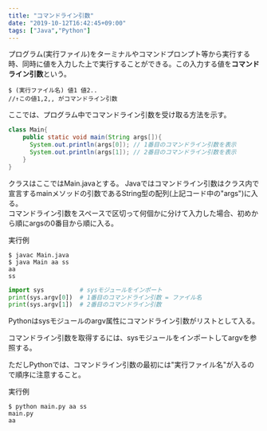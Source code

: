 ```yaml
---
title: "コマンドライン引数"
date: "2019-10-12T16:42:45+09:00"
tags: ["Java","Python"]
---
```


プログラム(実行ファイル)をターミナルやコマンドプロンプト等から実行する時、同時に値を入力した上で実行することができる。この入力する値を**コマンドライン引数**という。

```
$ (実行ファイル名) 値1 値2..    
//↑この値1,2,, がコマンドライン引数
```

ここでは、プログラム中でコマンドライン引数を受け取る方法を示す。


<div class="note_content_by_programming_language" id="note_content_Java">

```java
class Main{
    public static void main(String args[]){
      System.out.println(args[0]); // 1番目のコマンドライン引数を表示
      System.out.println(args[1]); // 2番目のコマンドライン引数を表示
    }
}
```

クラスはここではMain.javaとする。
Javaではコマンドライン引数はクラス内で宣言するmainメソッドの引数であるString型の配列(上記コード中の"args")に入る。   
コマンドライン引数をスペースで区切って何個かに分けて入力した場合、初めから順にargsの0番目から順に入る。   

実行例
```
$ javac Main.java
$ java Main aa ss
aa
ss
```

</div>
<div class="note_content_by_programming_language" id="note_content_Python">

```python
import sys          # sysモジュールをインポート
print(sys.argv[0])  # 1番目のコマンドライン引数 = ファイル名
print(sys.argv[1])  # 2番目のコマンドライン引数
```

Pythonはsysモジュールのargv属性にコマンドライン引数がリストとして入る。   

コマンドライン引数を取得するには、sysモジュールをインポートしてargvを参照する。

ただしPythonでは、コマンドライン引数の最初には"実行ファイル名"が入るので順序に注意すること。

実行例
```
$ python main.py aa ss
main.py
aa
```

</div>